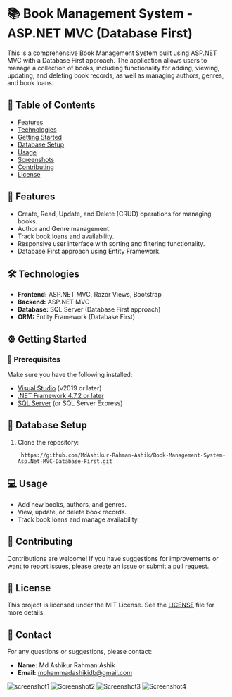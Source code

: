 <h1>📚 Book Management System - ASP.NET MVC (Database First)</h1>

<p>This is a comprehensive Book Management System built using ASP.NET MVC with a Database First approach. The application allows users to manage a collection of books, including functionality for adding, viewing, updating, and deleting book records, as well as managing authors, genres, and book loans.</p>

<h2>📑 Table of Contents</h2>
<ul>
  <li><a href="#features">Features</a></li>
  <li><a href="#technologies">Technologies</a></li>
  <li><a href="#getting-started">Getting Started</a></li>
  <li><a href="#database-setup">Database Setup</a></li>
  <li><a href="#usage">Usage</a></li>
  <li><a href="#screenshots">Screenshots</a></li> <!-- Added Screenshots section -->
  <li><a href="#contributing">Contributing</a></li>
  <li><a href="#license">License</a></li>
</ul>

<h2 id="features">🚀 Features</h2>
<ul>
  <li>Create, Read, Update, and Delete (CRUD) operations for managing books.</li>
  <li>Author and Genre management.</li>
  <li>Track book loans and availability.</li>
  <li>Responsive user interface with sorting and filtering functionality.</li>
  <li>Database First approach using Entity Framework.</li>
</ul>

<h2 id="technologies">🛠️ Technologies</h2>
<ul>
  <li><strong>Frontend:</strong> ASP.NET MVC, Razor Views, Bootstrap</li>
  <li><strong>Backend:</strong> ASP.NET MVC</li>
  <li><strong>Database:</strong> SQL Server (Database First approach)</li>
  <li><strong>ORM:</strong> Entity Framework (Database First)</li>
</ul>

<h2 id="getting-started">⚙️ Getting Started</h2>

<h3>🔧 Prerequisites</h3>
<p>Make sure you have the following installed:</p>
<ul>
  <li><a href="https://visualstudio.microsoft.com/" target="_blank">Visual Studio</a> (v2019 or later)</li>
  <li><a href="https://dotnet.microsoft.com/download" target="_blank">.NET Framework 4.7.2 or later</a></li>
  <li><a href="https://www.microsoft.com/en-us/sql-server/sql-server-downloads" target="_blank">SQL Server</a> (or SQL Server Express)</li>
</ul>

<h2 id="database-setup">📂 Database Setup</h2>
<ol>
  <li>Clone the repository:</li>
  <pre><code> https://github.com/MdAshikur-Rahman-Ashik/Book-Management-System-Asp.Net-MVC-Database-First.git</code></pre>
</ol>

<h2 id="usage">💻 Usage</h2>

<ul>
  <li>Add new books, authors, and genres.</li>
  <li>View, update, or delete book records.</li>
  <li>Track book loans and manage availability.</li>
</ul>



<h2 id="contributing">🤝 Contributing</h2>
<p>Contributions are welcome! If you have suggestions for improvements or want to report issues, please create an issue or submit a pull request.</p>

<h2 id="license">📝 License</h2>
<p>This project is licensed under the MIT License. See the <a href="LICENSE" target="_blank">LICENSE</a> file for more details.</p>

<h2>📧 Contact</h2>
<p>For any questions or suggestions, please contact:</p>
<ul>
  <li><strong>Name:</strong> Md Ashikur Rahman Ashik</li>
  <li><strong>Email:</strong> <a href="mailto:mohammadashikidb@gmail.com">mohammadashikidb@gmail.com</a></li>
</ul>

![screenshot1](https://github.com/user-attachments/assets/da230b1f-6f68-46fa-b828-78c3301739bf)
![Screenshot2](https://github.com/user-attachments/assets/7e3dd4a3-8e08-4aae-9025-e0db133e9de7)
![Screenshot3](https://github.com/user-attachments/assets/af60264d-cea8-48e0-8638-13e076e9d252)
![Screenshot4](https://github.com/user-attachments/assets/b3e712c5-45da-4461-883b-702b1501285a)

